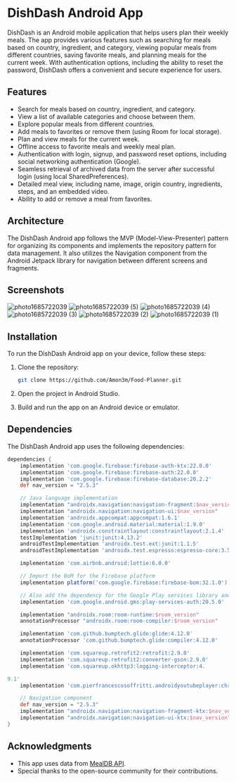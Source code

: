 # DishDash Android App

DishDash is an Android mobile application that helps users plan their weekly meals. The app provides various features such as searching for meals based on country, ingredient, and category, viewing popular meals from different countries, saving favorite meals, and planning meals for the current week. With authentication options, including the ability to reset the password, DishDash offers a convenient and secure experience for users.

## Features

- Search for meals based on country, ingredient, and category.
- View a list of available categories and choose between them.
- Explore popular meals from different countries.
- Add meals to favorites or remove them (using Room for local storage).
- Plan and view meals for the current week.
- Offline access to favorite meals and weekly meal plan.
- Authentication with login, signup, and password reset options, including social networking authentication (Google).
- Seamless retrieval of archived data from the server after successful login (using local SharedPreferences).
- Detailed meal view, including name, image, origin country, ingredients, steps, and an embedded video.
- Ability to add or remove a meal from favorites.

## Architecture

The DishDash Android app follows the MVP (Model-View-Presenter) pattern for organizing its components and implements the repository pattern for data management. It also utilizes the Navigation component from the Android Jetpack library for navigation between different screens and fragments.

## Screenshots

![photo1685722039](https://github.com/Amon3m/Food-Planner/assets/112562093/d3b81dfd-bd77-40bd-9373-7ff888fd3eeb)
![photo1685722039 (5)](https://github.com/Amon3m/Food-Planner/assets/112562093/8620c28c-ae4c-45c5-a9e6-7ba0d01c4ad0)
![photo1685722039 (4)](https://github.com/Amon3m/Food-Planner/assets/112562093/40a04a70-971e-466a-ac03-11b33026adac)
![photo1685722039 (3)](https://github.com/Amon3m/Food-Planner/assets/112562093/4e2b3cf3-21da-4112-8f43-ab2f218cdf9f)
![photo1685722039 (2)](https://github.com/Amon3m/Food-Planner/assets/112562093/7ffb66b7-9d17-4fa1-b395-7d6b65d080ac)
![photo1685722039 (1)](https://github.com/Amon3m/Food-Planner/assets/112562093/ebed9d08-3aa4-40cc-9d25-5f96ffd405da)


## Installation

To run the DishDash Android app on your device, follow these steps:

1. Clone the repository:

   ```bash
   git clone https://github.com/Amon3m/Food-Planner.git
   ```

2. Open the project in Android Studio.

3. Build and run the app on an Android device or emulator.

## Dependencies

The DishDash Android app uses the following dependencies:

```groovy
dependencies {
    implementation 'com.google.firebase:firebase-auth-ktx:22.0.0'
    implementation 'com.google.firebase:firebase-auth:22.0.0'
    implementation 'com.google.firebase:firebase-database:20.2.2'
    def nav_version = "2.5.3"

    // Java language implementation
    implementation "androidx.navigation:navigation-fragment:$nav_version"
    implementation "androidx.navigation:navigation-ui:$nav_version"
    implementation 'androidx.appcompat:appcompat:1.6.1'
    implementation 'com.google.android.material:material:1.9.0'
    implementation 'androidx.constraintlayout:constraintlayout:2.1.4'
    testImplementation 'junit:junit:4.13.2'
    androidTestImplementation 'androidx.test.ext:junit:1.1.5'
    androidTestImplementation 'androidx.test.espresso:espresso-core:3.5.1'

    implementation 'com.airbnb.android:lottie:6.0.0'

    // Import the BoM for the Firebase platform
    implementation platform('com.google.firebase:firebase-bom:32.1.0')

    // Also add the dependency for the Google Play services library and specify its version
    implementation 'com.google.android.gms:play-services-auth:20.5.0'

    implementation "androidx.room:room-runtime:$room_version"
    annotationProcessor "androidx.room:room-compiler:$room_version"

    implementation 'com.github.bumptech.glide:glide:4.12.0'
    annotationProcessor 'com.github.bumptech.glide:compiler:4.12.0'

    implementation 'com.squareup.retrofit2:retrofit:2.9.0'
    implementation 'com.squareup.retrofit2:converter-gson:2.9.0'
    implementation 'com.squareup.okhttp3:logging-interceptor:4.

9.1'
    implementation 'com.pierfrancescosoffritti.androidyoutubeplayer:chromecast-sender:0.28'

    // Navigation component
    def nav_version = "2.5.3"
    implementation "androidx.navigation:navigation-fragment-ktx:$nav_version"
    implementation "androidx.navigation:navigation-ui-ktx:$nav_version"
}
```

## Acknowledgments

- This app uses data from [MealDB API](https://www.themealdb.com/api.php).
- Special thanks to the open-source community for their contributions.



